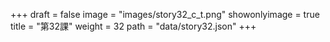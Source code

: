 +++
draft = false 
image = "images/story32_c_t.png" 
showonlyimage = true 
title = "第32課" 
weight = 32 
path = "data/story32.json" 
+++
